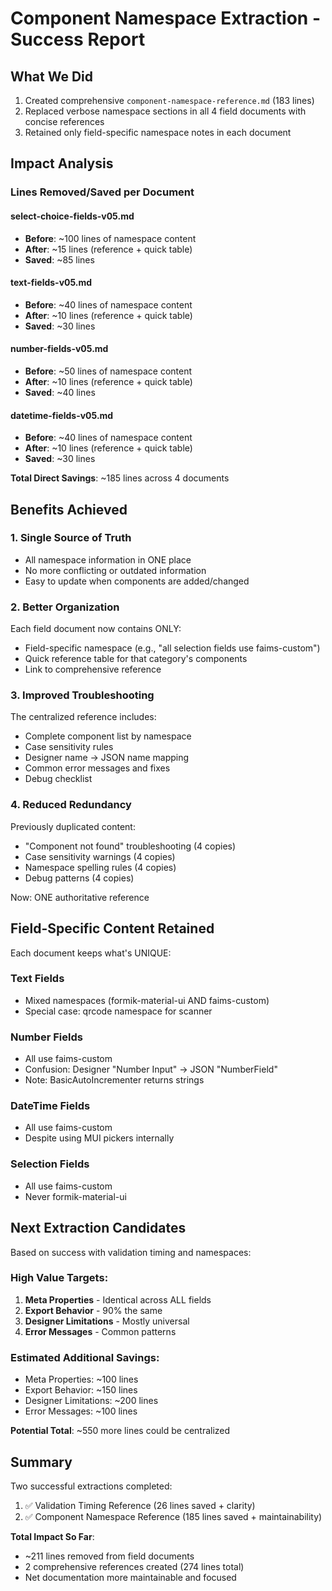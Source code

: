 # Component Namespace Extraction - Success Report

## What We Did
1. Created comprehensive `component-namespace-reference.md` (183 lines)
2. Replaced verbose namespace sections in all 4 field documents with concise references
3. Retained only field-specific namespace notes in each document

## Impact Analysis

### Lines Removed/Saved per Document

#### select-choice-fields-v05.md
- **Before**: ~100 lines of namespace content
- **After**: ~15 lines (reference + quick table)
- **Saved**: ~85 lines

#### text-fields-v05.md  
- **Before**: ~40 lines of namespace content
- **After**: ~10 lines (reference + quick table)
- **Saved**: ~30 lines

#### number-fields-v05.md
- **Before**: ~50 lines of namespace content
- **After**: ~10 lines (reference + quick table)
- **Saved**: ~40 lines

#### datetime-fields-v05.md
- **Before**: ~40 lines of namespace content
- **After**: ~10 lines (reference + quick table)
- **Saved**: ~30 lines

**Total Direct Savings**: ~185 lines across 4 documents

## Benefits Achieved

### 1. Single Source of Truth
- All namespace information in ONE place
- No more conflicting or outdated information
- Easy to update when components are added/changed

### 2. Better Organization
Each field document now contains ONLY:
- Field-specific namespace (e.g., "all selection fields use faims-custom")
- Quick reference table for that category's components
- Link to comprehensive reference

### 3. Improved Troubleshooting
The centralized reference includes:
- Complete component list by namespace
- Case sensitivity rules
- Designer name → JSON name mapping
- Common error messages and fixes
- Debug checklist

### 4. Reduced Redundancy
Previously duplicated content:
- "Component not found" troubleshooting (4 copies)
- Case sensitivity warnings (4 copies)
- Namespace spelling rules (4 copies)
- Debug patterns (4 copies)

Now: ONE authoritative reference

## Field-Specific Content Retained

Each document keeps what's UNIQUE:

### Text Fields
- Mixed namespaces (formik-material-ui AND faims-custom)
- Special case: qrcode namespace for scanner

### Number Fields
- All use faims-custom
- Confusion: Designer "Number Input" → JSON "NumberField"
- Note: BasicAutoIncrementer returns strings

### DateTime Fields
- All use faims-custom
- Despite using MUI pickers internally

### Selection Fields
- All use faims-custom
- Never formik-material-ui

## Next Extraction Candidates

Based on success with validation timing and namespaces:

### High Value Targets:
1. **Meta Properties** - Identical across ALL fields
2. **Export Behavior** - 90% the same
3. **Designer Limitations** - Mostly universal
4. **Error Messages** - Common patterns

### Estimated Additional Savings:
- Meta Properties: ~100 lines
- Export Behavior: ~150 lines
- Designer Limitations: ~200 lines
- Error Messages: ~100 lines

**Potential Total**: ~550 more lines could be centralized

## Summary

Two successful extractions completed:
1. ✅ Validation Timing Reference (26 lines saved + clarity)
2. ✅ Component Namespace Reference (185 lines saved + maintainability)

**Total Impact So Far**: 
- ~211 lines removed from field documents
- 2 comprehensive references created (274 lines total)
- Net documentation more maintainable and focused